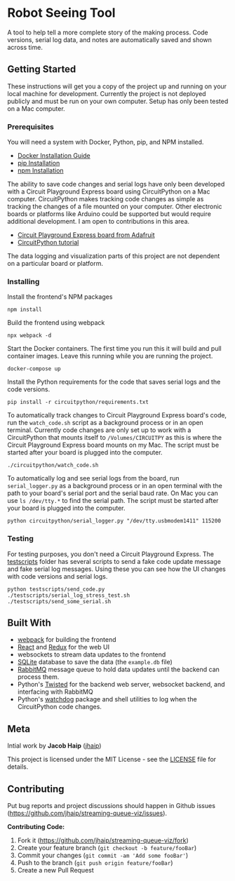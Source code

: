 # Robot Seeing Tool

A tool to help tell a more complete story of the making process. Code versions, serial log data, and notes are automatically saved and shown across time.

## Getting Started

These instructions will get you a copy of the project up and running on your local machine for development. Currently the project is not deployed publicly and must be run on your own computer. Setup has only been tested on a Mac computer.

### Prerequisites

You will need a system with Docker, Python, pip, and NPM installed.

* [Docker Installation Guide](https://docs.docker.com/install/)
* [pip Installation](https://pip.pypa.io/en/stable/installing/)
* [npm Installation](https://docs.npmjs.com/getting-started/installing-node)

The ability to save code changes and serial logs have only been developed with a Circuit Playground Express board using CircuitPython on a Mac computer. CircuitPython makes tracking code changes as simple as tracking the changes of a file mounted on your computer. Other electronic boards or platforms like Arduino could be supported but would require additional development. I am open to contributions in this area.

* [Circuit Playground Express board from Adafruit](https://www.adafruit.com/product/3333)
* [CircuitPython tutorial](https://learn.adafruit.com/welcome-to-circuitpython/what-is-circuitpython)

The data logging and visualization parts of this project are not dependent on a particular board or platform.

### Installing

Install the frontend's NPM packages

```
npm install
```

Build the frontend using webpack

```
npx webpack -d
```

Start the Docker containers. The first time you run this it will build and pull container images. Leave this running while you are running the project.

```
docker-compose up
```

Install the Python requirements for the code that saves serial logs and the code versions.

```
pip install -r circuitpython/requirements.txt
```

To automatically track changes to Circuit Playground Express board's code, run the `watch_code.sh` script as a background process or in an open terminal. Currently code changes are only set up to work with a CircuitPython that
mounts itself to `/Volumes/CIRCUITPY` as this is where the Circuit Playground Express
board mounts on my Mac. The script must be started after your board is plugged into the computer.

```
./circuitpython/watch_code.sh
```

To automatically log and see serial logs from the board, run  `serial_logger.py`
as a background process or in an open terminal with the path to your board's serial port and the serial baud rate. On Mac you can use `ls /dev/tty.*` to find the serial path. The script must be started after your board is plugged into the computer.

```
python circuitpython/serial_logger.py "/dev/tty.usbmodem1411" 115200
```

### Testing

For testing purposes, you don't need a Circuit Playground Express. The [testscripts](testscripts) folder has several scripts to send a fake code update message and fake serial log messages. Using these you can see how the UI changes with code versions and serial logs.

```
python testscripts/send_code.py
./testscripts/serial_log_stress_test.sh
./testscripts/send_some_serial.sh
```

## Built With

* [webpack](https://webpack.js.org/)     for building the frontend
* [React](https://reactjs.org/) and [Redux](https://redux.js.org/) for the web UI
* websockets to stream data updates to the frontend
* [SQLite](https://www.sqlite.org/index.html) database to save the data (the `example.db` file)
* [RabbitMQ](https://www.rabbitmq.com/) message queue to hold data updates until the backend can process them.
* Python's [Twisted](https://twistedmatrix.com/trac/) for the backend web server, websocket backend, and interfacing with RabbitMQ
* Python's [watchdog](https://pypi.python.org/pypi/watchdog) package and shell utilities to log when the CircuitPython code changes.

## Meta

Intial work by **Jacob Haip** ([jhaip](https://github.com/jhaip))

This project is licensed under the MIT License - see the [LICENSE](LICENSE) file for details.

## Contributing

Put bug reports and project discussions should happen in Github issues (<https://github.com/jhaip/streaming-queue-viz/issues>).

**Contributing Code:**

1. Fork it (<https://github.com/jhaip/streaming-queue-viz/fork>)
2. Create your feature branch (`git checkout -b feature/fooBar`)
3. Commit your changes (`git commit -am 'Add some fooBar'`)
4. Push to the branch (`git push origin feature/fooBar`)
5. Create a new Pull Request
